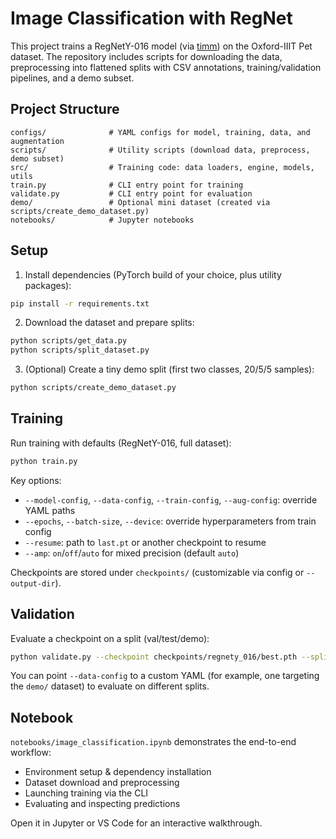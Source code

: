 
# Image Classification with RegNet

This project trains a RegNetY-016 model (via [timm](https://github.com/huggingface/pytorch-image-models)) on the Oxford-IIIT Pet dataset. The repository includes scripts for downloading the data, preprocessing into flattened splits with CSV annotations, training/validation pipelines, and a demo subset.

## Project Structure

```
configs/              # YAML configs for model, training, data, and augmentation
scripts/              # Utility scripts (download data, preprocess, demo subset)
src/                  # Training code: data loaders, engine, models, utils
train.py              # CLI entry point for training
validate.py           # CLI entry point for evaluation
demo/                 # Optional mini dataset (created via scripts/create_demo_dataset.py)
notebooks/            # Jupyter notebooks
```

## Setup

1. Install dependencies (PyTorch build of your choice, plus utility packages):

```bash
pip install -r requirements.txt
```

2. Download the dataset and prepare splits:

```bash
python scripts/get_data.py
python scripts/split_dataset.py
```

3. (Optional) Create a tiny demo split (first two classes, 20/5/5 samples):

```bash
python scripts/create_demo_dataset.py
```

## Training

Run training with defaults (RegNetY-016, full dataset):

```bash
python train.py
```

Key options:

- `--model-config`, `--data-config`, `--train-config`, `--aug-config`: override YAML paths
- `--epochs`, `--batch-size`, `--device`: override hyperparameters from train config
- `--resume`: path to `last.pt` or another checkpoint to resume
- `--amp`: `on`/`off`/`auto` for mixed precision (default `auto`)

Checkpoints are stored under `checkpoints/` (customizable via config or `--output-dir`).

## Validation

Evaluate a checkpoint on a split (val/test/demo):

```bash
python validate.py --checkpoint checkpoints/regnety_016/best.pth --split val
```

You can point `--data-config` to a custom YAML (for example, one targeting the `demo/` dataset) to evaluate on different splits.

## Notebook

`notebooks/image_classification.ipynb` demonstrates the end-to-end workflow:

- Environment setup & dependency installation
- Dataset download and preprocessing
- Launching training via the CLI
- Evaluating and inspecting predictions

Open it in Jupyter or VS Code for an interactive walkthrough.

